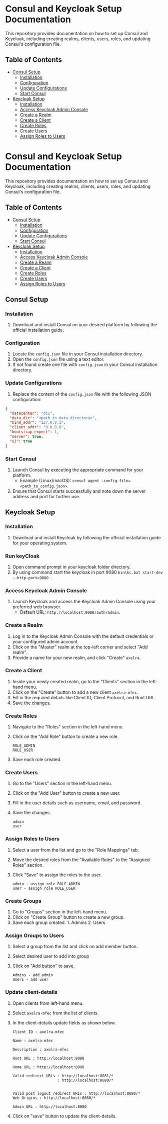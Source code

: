 # Consul and Keycloak Setup Documentation

This repository provides documentation on how to set up Consul and Keycloak, including creating realms, clients, users, roles, and updating Consul's configuration file.

## Table of Contents

- [Consul Setup](#consul-setup)
  - [Installation](#installation)
  - [Configuration](#configuration)
  - [Update Configurations](#update-configurations)
  - [Start Consul](#start-consul)
- [Keycloak Setup](#keycloak-setup)
  - [Installation](#installation-1)
  - [Access Keycloak Admin Console](#access-keycloak-admin-console)
  - [Create a Realm](#create-a-realm)
  - [Create a Client](#create-a-client)
  - [Create Roles](#create-roles)
  - [Create Users](#create-users)
  - [Assign Roles to Users](#assign-roles-to-users)

# Consul and Keycloak Setup Documentation

This repository provides documentation on how to set up Consul and Keycloak, including creating realms, clients, users, roles, and updating Consul's configuration file.

## Table of Contents

- [Consul Setup](#consul-setup)
  - [Installation](#installation)
  - [Configuration](#configuration)
  - [Update Configurations](#update-configurations)
  - [Start Consul](#start-consul)
- [Keycloak Setup](#keycloak-setup)
  - [Installation](#installation-1)
  - [Access Keycloak Admin Console](#access-keycloak-admin-console)
  - [Create a Realm](#create-a-realm)
  - [Create a Client](#create-a-client)
  - [Create Roles](#create-roles)
  - [Create Users](#create-users)
  - [Assign Roles to Users](#assign-roles-to-users)

## Consul Setup

### Installation

1. Download and install Consul on your desired platform by following the official installation guide.

### Configuration

1. Locate the `config.json` file in your Consul installation directory.
2. Open the `config.json` file using a text editor.
3. If not found create one file with `config.json` in your Consul installation directory.

### Update Configurations

1. Replace the content of the `config.json` file with the following JSON configuration:

```json
{
  "datacenter": "dc1",
  "data_dir": "<path_to_data_directory>",
  "bind_addr": "127.0.0.1",
  "client_addr": "0.0.0.0",
  "bootstrap_expect": 1,
  "server": true,
  "ui": true
}
```

### Start Consul

1. Launch Consul by executing the appropriate command for your platform.
   - Example (Linux/macOS): `consul agent -config-file=<path_to_config.json>`.
2. Ensure that Consul starts successfully and note down the server address and port for further use.

## Keycloak Setup

### Installation

1. Download and install Keycloak by following the official installation guide for your operating system.

### Run keyCloak

1. Open command prompt in your keycloak<version> folder directory.
2. By using command start the keycloak in port 9080
   `bin\kc.bat start-dev --http-port=9080 `.

### Access Keycloak Admin Console

1. Launch Keycloak and access the Keycloak Admin Console using your preferred web browser.
   - Default URL: `http://localhost:9080/auth/admin`.

### Create a Realm

1. Log in to the Keycloak Admin Console with the default credentials or your configured admin account.
2. Click on the "Master" realm at the top-left corner and select "Add realm".
3. Provide a name for your new realm, and click "Create" `axelra`.

### Create a Client

1. Inside your newly created realm, go to the "Clients" section in the left-hand menu.
2. Click on the "Create" button to add a new client `axelra-mfec`.
3. Fill in the required details like Client ID, Client Protocol, and Root URL.
4. Save the changes.

### Create Roles

1.  Navigate to the "Roles" section in the left-hand menu.
2.  Click on the "Add Role" button to create a new role.

        ROLE_ADMIN
        ROLE_USER

3.  Save each role created.

### Create Users

1.  Go to the "Users" section in the left-hand menu.
2.  Click on the "Add User" button to create a new user.
3.  Fill in the user details such as username, email, and password.
4.  Save the changes.

        admin
        user

### Assign Roles to Users

1.  Select a user from the list and go to the "Role Mappings" tab.
2.  Move the desired roles from the "Available Roles" to the "Assigned Roles" section.
3.  Click "Save" to assign the roles to the user.

        admin - assign role ROLE_ADMIN
        user - assign role ROLE_USER

### Create Groups

1.  Go to "Groups" section in the left-hand menu.
2.  Click on "Create Group" button to create a new group.
3.  Save each group created.
        1. Admins
        2. Users

### Assign Groups to Users

1.  Select a group from the list and click on add member button.
2.  Select desired user to add into group
3.  Click on "Add button" to save.

        Admins - add admin
        Users - add user

### Update client-details

1.  Open clients from left-hand menu.
2.  Select `axelra-mfec` from the list of clients.
3.  In the client-details update fields as shown below.

        Client ID : axelra-mfec

        Name : axelra-mfec

        Description : axelra-mfec

        Root URL : http://localhost:8080

        Home URL : http://localhost:8080

        Valid redirect URLs : http://localhost:8081/*
                            : http://localhost:8080/*


        Valid post logout redirect URIs : http://localhost:8080/*
        Web Origins : http://localhost:8080/*

        Admin URL : http://localhost:8080

4.  Click on "save" button to update the client-details.

